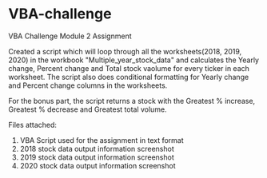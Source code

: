 # VBA-challenge
VBA Challenge Module 2 Assignment

Created a script which will loop through all the worksheets(2018, 2019, 2020) in the workbook "Multiple_year_stock_data" and calculates the Yearly change, Percent change and Total stock vaolume for every ticker in each worksheet.
The script also does conditional formatting for Yearly change and Percent change columns in the worksheets.

For the bonus part, the script returns a stock with the Greatest % increase, Greatest % decrease and Greatest total volume.

Files attached:
1. VBA Script used for the assignment in text format
2. 2018 stock data output information screenshot
3. 2019 stock data output information screenshot
4. 2020 stock data output information screenshot
